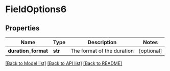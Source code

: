 # FieldOptions6

## Properties
Name | Type | Description | Notes
------------ | ------------- | ------------- | -------------
**duration_format** | **str** | The format of the duration | [optional] 

[[Back to Model list]](../README.md#documentation-for-models) [[Back to API list]](../README.md#documentation-for-api-endpoints) [[Back to README]](../README.md)

